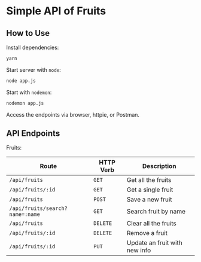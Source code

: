 # Simple API of Fruits

## How to Use

Install dependencies:

```sh
yarn
```

Start server with `node`:

```sh
node app.js
```

Start with `nodemon`:

```sh
nodemon app.js
```

Access the endpoints via browser, httpie, or Postman.

## API Endpoints

Fruits:

| Route                           | HTTP Verb | Description                   |
| ------------------------------- | --------- | ----------------------------- |
| `/api/fruits`                   | `GET`     | Get all the fruits            |
| `/api/fruits/:id`               | `GET`     | Get a single fruit            |
| `/api/fruits`                   | `POST`    | Save a new fruit              |
| `/api/fruits/search?name=:name` | `GET`     | Search fruit by name          |
| `/api/fruits`                   | `DELETE`  | Clear all the fruits          |
| `/api/fruits/:id`               | `DELETE`  | Remove a fruit                |
| `/api/fruits/:id`               | `PUT`     | Update an fruit with new info |
